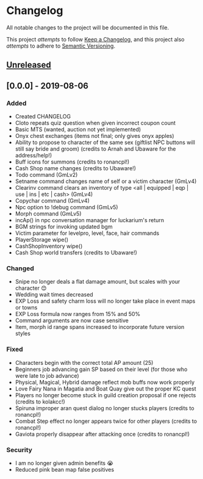 # Changelog
All notable changes to the project will be documented in this file.

This project *attempts* to follow [Keep a Changelog](https://keepachangelog.com/en/1.0.0/), 
and this project also *attempts* to adhere to [Semantic Versioning](https://semver.org/spec/v2.0.0.html).

## [Unreleased](https://github.com/Periwinks/HeavenMS/compare/master...sprint)

## [0.0.0] - 2019-08-06
### Added
- Created CHANGELOG
- Cloto repeats quiz question when given incorrect coupon count
- Basic MTS (wanted, auction not yet implemented)
- Onyx chest exchanges (items not final; only gives onyx apples)
- Ability to propose to character of the same sex (giftlist NPC buttons will still say bride and groom) (credits to Arnah and Ubaware for the address/help!)
- Buff icons for summons (credits to ronancpl!)
- Cash Shop name changes (credits to Ubaware!)
- Todo command (GmLv2)
- Setname command changes name of self or a victim character (GmLv4)
- Clearinv command clears an inventory of type <all | equipped | eqp | use | ins | etc | cash> (GmLv4)
- Copychar command (GmLv4)
- Npc option to !debug command (GmLv5)
- Morph command (GmLv5)
- incAp() in npc conversation manager for luckarium's return
- BGM strings for invoking updated bgm
- Victim parameter for levelpro, level, face, hair commands
- PlayerStorage wipe()
- CashShopInventory wipe()
- Cash Shop world transfers (credits to Ubaware!)

### Changed
- Snipe no longer deals a flat damage amount, but scales with your character :blush:
- Wedding wait times decreased
- EXP Loss and safety charm loss will no longer take place in event maps or towns
- EXP Loss formula now ranges from 15% and 50%
- Command arguments are now case sensitive
- Item, morph id range spans increased to incorporate future version styles

### Fixed
- Characters begin with the correct total AP amount (25)
- Beginners job advancing gain SP based on their level (for those who were late to job advance)
- Physical, Magical, Hybrid damage reflect mob buffs now work properly
- Love Fairy Nana in Magatia and Boat Quay give out the proper KC quest
- Players no longer become stuck in guild creation proposal if one rejects (credits to kolakcc!)
- Spiruna improper aran quest dialog no longer stucks players (credits to ronancpl!)
- Combat Step effect no longer appears twice for other players (credits to ronancpl!)
- Gaviota properly disappear after attacking once (credits to ronancpl!)

### Security
- I am no longer given admin benefits :sob:
- Reduced pink bean map false positives
